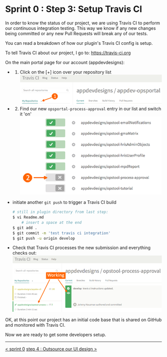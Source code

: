 # Sprint 0 : Step 3: Setup Travis CI
In order to know the status of our project, we are using Travis CI to perform our continuous integration testing.  This way we know if any new changes being committed or any new Pull Requests will break any of our tests.

You can read a breakdown of how our plugin's Travis CI config is setup.

To tell Travis CI about our project, I go to: https://travis-ci.org

On the main portal page for our account (appdevdesigns):

+ 1) Click on the [+] icon over your repository list
   ![Travis CI Repos](images/tutorial-sprint0-travisCIRepos.png "Repo List")
+ 2) Find our new `opsportal-process-approval` entry in our list and switch it 'on'
   ![Travis CI Enable Repo](images/tutorial-sprint0-travisCIEnableRepo.png "Enable Repo")
+ initiate another `git push` to trigger a Travis CI build
   ```sh
   # still in plugin directory from last step:
   $ vi Readme.md
       # insert a space at the end
   $ git add .
   $ git commit -m 'test travis ci integration'
   $ git push -u origin develop
   ```

+ Check that Travis CI processes the new submission and everything checks out:
   ![Travis CI Repo Good](images/tutorial-sprint0-travisCIRepoGood.png "Repo Checks out!")


OK, at this point our project has an initial code base that is shared on GitHub and monitored with Travis CI.  

Now we are ready to get some developers setup.



---
[< sprint 0](tutorial_sprint0.md)
[step 4 : Outsource our UI design >](tutorial_sprint0_04_outsourceUIDesign.md) 

